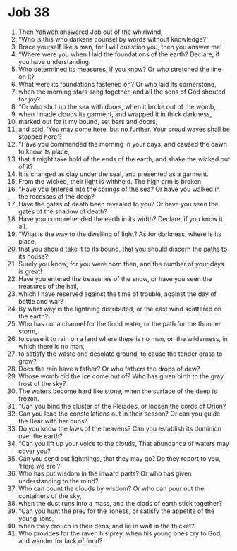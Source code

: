 ﻿
# Job 38
1. Then Yahweh answered Job out of the whirlwind, 
2. “Who is this who darkens counsel by words without knowledge? 
3. Brace yourself like a man, for I will question you, then you answer me! 
4. “Where were you when I laid the foundations of the earth? Declare, if you have understanding. 
5. Who determined its measures, if you know? Or who stretched the line on it? 
6. What were its foundations fastened on? Or who laid its cornerstone, 
7. when the morning stars sang together, and all the sons of God shouted for joy? 
8. “Or who shut up the sea with doors, when it broke out of the womb, 
9. when I made clouds its garment, and wrapped it in thick darkness, 
10. marked out for it my bound, set bars and doors, 
11. and said, ‘You may come here, but no further. Your proud waves shall be stopped here’? 
12. “Have you commanded the morning in your days, and caused the dawn to know its place, 
13. that it might take hold of the ends of the earth, and shake the wicked out of it? 
14. It is changed as clay under the seal, and presented as a garment. 
15. From the wicked, their light is withheld. The high arm is broken. 
16. “Have you entered into the springs of the sea? Or have you walked in the recesses of the deep? 
17. Have the gates of death been revealed to you? Or have you seen the gates of the shadow of death? 
18. Have you comprehended the earth in its width? Declare, if you know it all. 
19. “What is the way to the dwelling of light? As for darkness, where is its place, 
20. that you should take it to its bound, that you should discern the paths to its house? 
21. Surely you know, for you were born then, and the number of your days is great! 
22. Have you entered the treasuries of the snow, or have you seen the treasures of the hail, 
23. which I have reserved against the time of trouble, against the day of battle and war? 
24. By what way is the lightning distributed, or the east wind scattered on the earth? 
25. Who has cut a channel for the flood water, or the path for the thunder storm, 
26. to cause it to rain on a land where there is no man, on the wilderness, in which there is no man, 
27. to satisfy the waste and desolate ground, to cause the tender grass to grow? 
28. Does the rain have a father? Or who fathers the drops of dew? 
29. Whose womb did the ice come out of? Who has given birth to the gray frost of the sky? 
30. The waters become hard like stone, when the surface of the deep is frozen. 
31. “Can you bind the cluster of the Pleiades, or loosen the cords of Orion? 
32. Can you lead the constellations out in their season? Or can you guide the Bear with her cubs? 
33. Do you know the laws of the heavens? Can you establish its dominion over the earth? 
34. “Can you lift up your voice to the clouds, That abundance of waters may cover you? 
35. Can you send out lightnings, that they may go? Do they report to you, ‘Here we are’? 
36. Who has put wisdom in the inward parts? Or who has given understanding to the mind? 
37. Who can count the clouds by wisdom? Or who can pour out the containers of the sky, 
38. when the dust runs into a mass, and the clods of earth stick together? 
39. “Can you hunt the prey for the lioness, or satisfy the appetite of the young lions, 
40. when they crouch in their dens, and lie in wait in the thicket? 
41. Who provides for the raven his prey, when his young ones cry to God, and wander for lack of food? 
